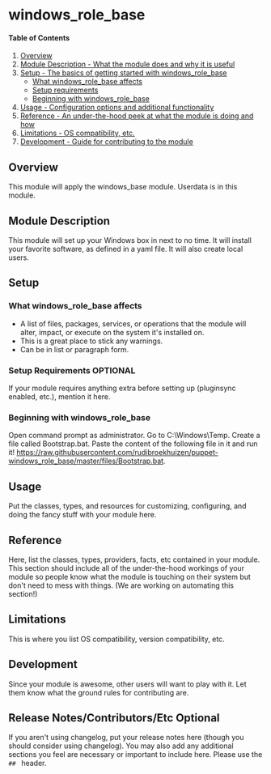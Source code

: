 # windows_role_base

#### Table of Contents

1. [Overview](#overview)
2. [Module Description - What the module does and why it is useful](#module-description)
3. [Setup - The basics of getting started with windows_role_base](#setup)
    * [What windows_role_base affects](#what-windows_role_base-affects)
    * [Setup requirements](#setup-requirements)
    * [Beginning with windows_role_base](#beginning-with-windows_role_base)
4. [Usage - Configuration options and additional functionality](#usage)
5. [Reference - An under-the-hood peek at what the module is doing and how](#reference)
5. [Limitations - OS compatibility, etc.](#limitations)
6. [Development - Guide for contributing to the module](#development)

## Overview

This module will apply the windows_base module. Userdata is in this module.

## Module Description

This module will set up your Windows box in next to no time. It will install your favorite software, as defined in a yaml file. It will also create local users.

## Setup



### What windows_role_base affects

* A list of files, packages, services, or operations that the module will alter,
  impact, or execute on the system it's installed on.
* This is a great place to stick any warnings.
* Can be in list or paragraph form.

### Setup Requirements **OPTIONAL**

If your module requires anything extra before setting up (pluginsync enabled,
etc.), mention it here.

### Beginning with windows_role_base

Open command prompt as administrator. Go to C:\Windows\Temp. Create a file called Bootstrap.bat. Paste the content of the following file in it and run it! https://raw.githubusercontent.com/rudibroekhuizen/puppet-windows_role_base/master/files/Bootstrap.bat.

## Usage

Put the classes, types, and resources for customizing, configuring, and doing
the fancy stuff with your module here.

## Reference

Here, list the classes, types, providers, facts, etc contained in your module.
This section should include all of the under-the-hood workings of your module so
people know what the module is touching on their system but don't need to mess
with things. (We are working on automating this section!)

## Limitations

This is where you list OS compatibility, version compatibility, etc.

## Development

Since your module is awesome, other users will want to play with it. Let them
know what the ground rules for contributing are.

## Release Notes/Contributors/Etc **Optional**

If you aren't using changelog, put your release notes here (though you should
consider using changelog). You may also add any additional sections you feel are
necessary or important to include here. Please use the `## ` header.
